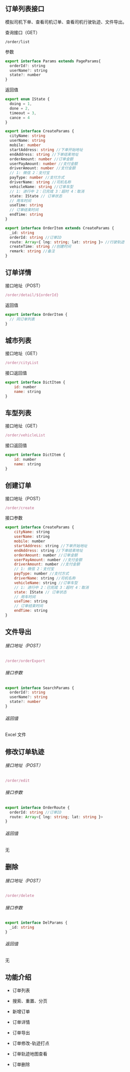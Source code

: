 ## 订单列表接口

模拟司机下单、查看司机订单、查看司机行驶轨迹、文件导出。

查询接口（GET）

```shell
/order/list
```

参数

```js
export interface Params extends PageParams{
  orderId?: string
  userName?: string
  state?: number
}
```

返回值

```typescript
export enum IState {
  doing = 1,
  done = 2,
  timeout = 3,
  cance = 4
}

export interface CreateParams {
  cityName: string
  userName: string
  mobile: number
  startAddress: string //下单开始地址
  endAddress: string //下单结束地址
  orderAmount: number //订单金额
  userPayAmount: number //支付金额
  driverAmount: number //支付金额
  // 1: 微信 2：支付宝
  payType: number //支付方式
  driverName: string //司机名称
  vehicleName: string //订单车型
  // 1: 进行中 2：已完成 3：超时 4：取消
  state: IState // 订单状态
  // 用车时间
  useTime: string
  // 订单结束时间
  endTime: string
}

export interface OrderItem extends CreateParams {
  _id: string
  orderId: string //订单ID
  route: Array<{ lng: string; lat: string }> //行驶轨迹
  createTime: string //创建时间
  remark: string //备注
}
```

## 订单详情

接口地址（POST）

```js
/order/detail/${orderId}
```

返回值

```typescript
export interface OrderItem {
  // 同订单列表
}
```

## 城市列表

接口地址（GET）

```js
/order/cityList
```

接口返回值

```js
export interface DictItem {
    id: number
    name: string
}
```

## 车型列表

接口地址（GET）

```js
/order/vehicleList
```

接口返回值

```js
export interface DictItem {
    id: number
    name: string
}
```

## 创建订单

接口地址（POST）

```js
/order/create
```

接口参数

```js
export interface CreateParams {
    cityName: string
    userName: string
    mobile: number
    startAddress: string //下单开始地址
    endAddress: string //下单结束地址
    orderAmount: number //订单金额
    userPayAmount: number //支付金额
    driverAmount: number //支付金额
    // 1: 微信 2：支付宝
    payType: number //支付方式
    driverName: string //司机名称
    vehicleName: string //订单车型
    // 1: 进行中 2：已完成 3：超时 4：取消
    state: IState // 订单状态
    // 用车时间
    useTime: string
    // 订单结束时间
    endTime: string
}
```

## 文件导出

###### 接口地址（POST）

```js
/order/orderExport
```

###### 接口参数

```typescript
export interface SearchParams {
  orderId?: string
  userName?: string
  state?: number
}
```

###### 返回值

Excel 文件

## 修改订单轨迹

###### 接口地址（POST）

```js
/order/edit
```

###### 接口参数

```typescript
export interface OrderRoute {
  orderId: string //订单ID
  route: Array<{ lng: string; lat: string }>
}
```

###### 返回值

无

## 删除

###### 接口地址（POST）

```js
/order/delete
```

###### 接口参数

```typescript
export interface DelParams {
  _id: string
}
```

###### 返回值

无

## 功能介绍

- 订单列表

- 搜索、重置、分页

- 新增订单

- 订单详情

- 订单导出

- 订单修改-轨迹打点

- 订单轨迹地图查看

- 订单删除
